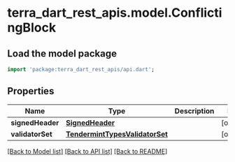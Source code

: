 # terra_dart_rest_apis.model.ConflictingBlock

## Load the model package
```dart
import 'package:terra_dart_rest_apis/api.dart';
```

## Properties
Name | Type | Description | Notes
------------ | ------------- | ------------- | -------------
**signedHeader** | [**SignedHeader**](SignedHeader.md) |  | [optional] 
**validatorSet** | [**TendermintTypesValidatorSet**](TendermintTypesValidatorSet.md) |  | [optional] 

[[Back to Model list]](../README.md#documentation-for-models) [[Back to API list]](../README.md#documentation-for-api-endpoints) [[Back to README]](../README.md)


